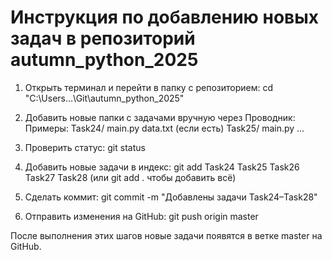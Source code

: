 Инструкция по добавлению новых задач в репозиторий autumn_python_2025
======================================================================

1. Открыть терминал и перейти в папку с репозиторием:
   cd "C:\Users\...\Git\autumn_python_2025"

2. Добавить новые папки с задачами вручную через Проводник:
   Примеры:
   Task24/
     main.py
     data.txt (если есть)
   Task25/
     main.py
     ...

3. Проверить статус:
   git status

4. Добавить новые задачи в индекс:
   git add Task24 Task25 Task26 Task27 Task28
   (или git add . чтобы добавить всё)

5. Сделать коммит:
   git commit -m "Добавлены задачи Task24–Task28"

6. Отправить изменения на GitHub:
   git push origin master

После выполнения этих шагов новые задачи появятся в ветке master на GitHub.

